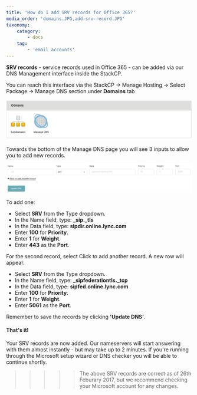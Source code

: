 ```yaml
---
title: 'How do I add SRV records for Office 365?'
media_order: 'domains.JPG,add-srv-record.JPG'
taxonomy:
    category:
        - docs
    tag:
        - 'email accounts'
---
```


**SRV records** - service records used in Office 365 - can be added via our DNS Management interface inside the StackCP.

You can reach this interface via the StackCP -> Manage Hosting -> Select Package -> Manage DNS section under **Domains** tab

![](domains.JPG)

Towards the bottom of the Manage DNS page you will see 3 inputs to allow you to add new records. 

![](add-srv-record.JPG)

To add one:

- Select **SRV** from the Type dropdown.
- In the Name field, type: **\_sip.\_tls**
- In the Data field, type: **sipdir.online.lync.com**
- Enter **100** for **Priority**.
- Enter **1** for **Weight**.
- Enter **443** as the **Port**.

For the second record, select Click to add another record. A new row will appear.

- Select **SRV** from the Type dropdown.
- In the Name field, type: **\_sipfederationtls.\_tcp**
- In the Data field, type: **sipfed.online.lync.com**
- Enter **100** for **Priority**.
- Enter **1** for **Weight**.
- Enter **5061** as the **Port**.

Remember to save the records by clicking **'Update DNS'**.

#### That's it!

Your SRV records are now added. Our nameservers will start answering with them almost instantly - but may take up to 2 minutes. If you're running through the Microsoft setup wizard or DNS checker you will be able to continue shortly.
 
>>>>> The above SRV records are correct as of 26th Feburary 2017, but we recommend checking your Microsoft account for any changes.